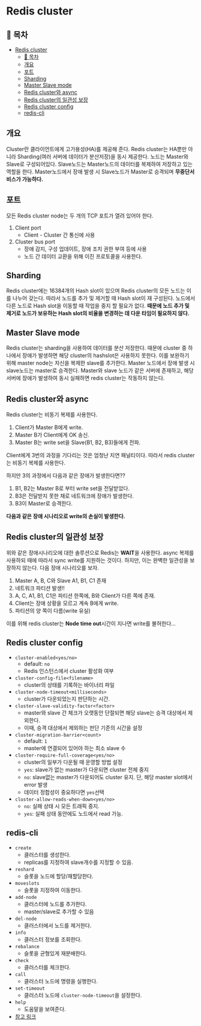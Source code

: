 # Redis cluster

## 🎁 목차
- [Redis cluster](#redis-cluster)
  - [🎁 목차](#-목차)
  - [개요](#개요)
  - [포트](#포트)
  - [Sharding](#sharding)
  - [Master Slave mode](#master-slave-mode)
  - [Redis cluster와 async](#redis-cluster와-async)
  - [Redis cluster의 일관성 보장](#redis-cluster의-일관성-보장)
  - [Redis cluster config](#redis-cluster-config)
  - [redis-cli](#redis-cli)

## 개요
Cluster란 클라이언트에게 고가용성(HA)를 제공해 준다.
Redis cluster는 HA뿐만 아니라 Sharding(여러 서버에 데이터가 분산저장)을 동시 제공한다.
노드는 Master와 Slave로 구성되어있다.
Slave노드는 Master노드의 데이터를 복제하여 저장하고 있는 역할을 한다.
Master노드에서 장애 발생 시 Slave노드가 Master로 승격되며 **무중단서비스가 가능하다.**

## 포트
모든 Redis cluster node는 두 개의 TCP 포트가 열려 있어야 한다.
1. Client port
   - Client - Cluster 간 통신에 사용
2. Cluster bus port
   - 장애 감지, 구성 업데이트, 장애 조치 권한 부여 등에 사용
   - 노드 간 데이터 교환을 위해 이진 프로토콜을 사용한다.

## Sharding
Redis cluster에는 16384개의 Hash slot이 있으며 Redis cluster의 모든 노드는 이를 나누어 갖는다.
따라서 노드를 추가 및 제거할 때 Hash slot이 재 구성된다.
노드에서 다른 노드로 Hash slot을 이동할 때 작업을 중지 할 필요가 없다. 
**때문에 노드 추가 및 제거로 노드가 보유하는 Hash slot의 비율을 변경하는 데 다운 타임이 필요하지 않다.**

## Master Slave mode
Redis cluster는 sharding을 사용하여 데이터를 분산 저장한다.
때문에 cluster 중 하나에서 장애가 발생하면 해당 cluster의 hashslot은 사용하지 못한다.
이를 보완하기 위해 master node는 자신을 복제한 slave를 추가한다.
Master 노드에서 장애 발생 시 slave노드는 master로 승격한다.
Master와 slave 노드가 같은 서버에 존재하고, 해당 서버에 장애가 발생하여 동시 실패하면 redis cluster는 작동하지 않는다.

## Redis cluster와 async
Redis cluster는 비동기 복제를 사용한다.
1. Client가 Master B에게 write.
2. Master B가 Client에게 OK 송신.
3. Master B는 write set을 Slave(B1, B2, B3)들에게 전파.

Client에게 3번의 과정을 기다리는 것은 엄청난 지연 패널티이다.
따라서 redis cluster는 비동기 복제를 사용한다.

하지만 3의 과정에서 다음과 같은 장애가 발생한다면??
1. B1, B2는 Master B로 부터 write set을 전달받았다.
2. B3은 전달받지 못한 채로 네트워크에 장애가 발생한다.
3. B3이 Master로 승격한다.

**다음과 같은 장애 시나리오로 write의 손실이 발생한다.**

## Redis cluster의 일관성 보장
위와 같은 장애시나리오에 대한 솔루션으로 Redis는 **WAIT**을 사용한다.
async 복제를 사용하되 때에 따라서 sync write를 지원하는 것이다.
하지만, 이는 완벽한 일관성을 보장하지 않는다.
다음 장애 시나리오를 보자.

1. Master A, B, C와 Slave A1, B1, C1 존재
2. 네트워크 파티션 발생!!
3. A, C, A1, B1, C1은 파티션 한쪽에, B와 Client가 다른 쪽에 존재.
4. Client는 장애 상황을 모르고 계속 B에게 write.
5. 파티션의 양 쪽이 다름(write 유실)

이를 위해 redis cluster는 **Node time out**시간이 지나면 write를 불허한다...

## Redis cluster config
- `cluster-enabled<yes/no>`
  - default: `no`
  - Redis 인스턴스에서 cluster 활성화 여부
- `cluster-config-file<filename>`
  - cluster의 상태를 기록하는 바이너리 파일
- `cluster-node-timeout<milliseconds>`
  - cluster가 다운되었는지 판단하는 시간.
- `cluster-slave-validity-factor<factor>`
  - master와 slave 간 체크가 오랫동안 단절되면 해당 slave는 승격 대상에서 제외한다.
  - 이때, 승격 대상에서 제외하는 판단 기준의 시간을 설정
- `cluster-migration-barrier<count>`
  - default: `1`
  - master에 연결되어 있어야 하는 최소 slave 수
- `cluster-require-full-coverage<yes/no>`
  - cluster의 일부가 다운될 때 운영할 방법 설정
  - `yes`: slave가 없는 master가 다운되면 cluster 전체 중지
  - `no`: slave없는 master가 다운되어도 cluster 유지. 단, 해당 master slot에서 error 발생
  - 데이터 정합성이 중요하다면 `yes`선택
- `cluster-allow-reads-when-down<yes/no>`
  - `no`: 실패 상태 시 모든 트래픽 중지.
  - `yes`: 실패 상태 동안에도 노드에서 read 가능.
  
## redis-cli
- `create`
  - 클러스터를 생성한다.
  - replicas를 지정하여 slave개수를 지정할 수 있음.
- `reshard`
  - 슬롯을 노드에 할당/재할당한다.
- `moveslots`
  - 슬롯을 지정하여 이동한다.
- `add-node`
  - 클러스터에 노드를 추가한다.
  - master/slave로 추가할 수 있음
- `del-node`
  - 클러스터에서 노드를 제거한다.
- `info`
  - 클러스터 정보를 조회한다.
- `rebalance`
  - 슬롯을 균형있게 재분배한다.
- `check`
  - 클러스터를 체크한다.
- `call`  
  - 클러스터 노드에 명령을 실행한다.
- `set-timeout`
  - 클러스터 노드에 `cluster-node-timeout`을 설정한다.
- `help`
  - 도움말을 보여준다.
- [참고 링크](http://redisgate.kr/redis/cluster/redis-cli-cluster.php)

